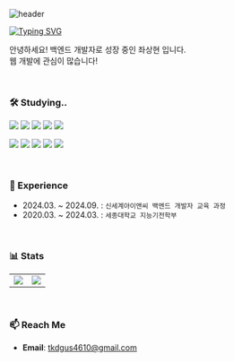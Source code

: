 ![header](https://capsule-render.vercel.app/api?type=waving&color=gradient&customColorList=10&height=200&section=header&text=Welcome%20to%20my%20Github!&fontSize=50&animation=fadeIn&fontAlign=50&fontAlignY=38)

<a href="https://git.io/typing-svg"><img src="https://readme-typing-svg.demolab.com?font=Fira+Code&pause=1000&width=435&lines=👋+Hi!+I'm+Sanghyeon+Jwa!" alt="Typing SVG" /></a>

안녕하세요! 백엔드 개발자로 성장 중인 좌상현 입니다. <br>
웹 개발에 관심이 많습니다!

<br>

### 🛠 Studying..
<p>
  <img src="https://img.shields.io/badge/Java-007396?style=for-the-badge&logo=java&logoColor=white" />
  <img src="https://img.shields.io/badge/Spring-6DB33F?style=for-the-badge&logo=spring&logoColor=white" />
  <img src="https://img.shields.io/badge/Spring%20Boot-6DB33F?style=for-the-badge&logo=spring-boot&logoColor=white" />
  <img src="https://img.shields.io/badge/CSS3-1572B6?style=for-the-badge&logo=css3&logoColor=white" />
  <img src="https://img.shields.io/badge/HTML5-E34F26?style=for-the-badge&logo=html5&logoColor=white" />
</p>
<p>
  <img src="https://img.shields.io/badge/JavaScript-F7DF1E?style=for-the-badge&logo=javascript&logoColor=black" />
  <img src="https://img.shields.io/badge/jQuery-0769AD?style=for-the-badge&logo=jquery&logoColor=white" />
  <img src="https://img.shields.io/badge/Linux-FCC624?style=for-the-badge&logo=linux&logoColor=black" />
  <img src="https://img.shields.io/badge/Git-F05032?style=for-the-badge&logo=git&logoColor=white" />
  <img src="https://img.shields.io/badge/GitHub-181717?style=for-the-badge&logo=github&logoColor=white" />
</p>




<br>

### 📌 Experience
- 2024.03. ~ 2024.09. : `신세계아이앤씨 백엔드 개발자 교육 과정`
- 2020.03. ~ 2024.03. : `세종대학교 지능기전학부`

<br>

### 📊 Stats
<table>
  <tr>
    <td>
      <img src="https://github-readme-stats.vercel.app/api?username=sanghyeonJwa&show_icons=true&theme=radical" />
    </td>
    <td>
      <img src="http://mazassumnida.wtf/api/v2/generate_badge?boj=tkdgus4610" />
    </td>
  </tr>
</table>

<br>

### 📫 Reach Me
- **Email**: tkdgus4610@gmail.com

